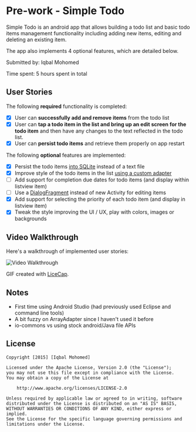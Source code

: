 # Pre-work - Simple Todo

Simple Todo is an android app that allows building a todo list and basic todo items management functionality including adding new items, editing and deleting an existing item.

The app also implements 4 optional features, which are detailed below.

Submitted by: Iqbal Mohomed

Time spent: 5 hours spent in total

## User Stories

The following **required** functionality is completed:

* [X] User can **successfully add and remove items** from the todo list
* [X] User can **tap a todo item in the list and bring up an edit screen for the todo item** and then have any changes to the text reflected in the todo list.
* [X] User can **persist todo items** and retrieve them properly on app restart

The following **optional** features are implemented:

* [X] Persist the todo items [into SQLite](http://guides.codepath.com/android/Persisting-Data-to-the-Device#sqlite) instead of a text file
* [X] Improve style of the todo items in the list [using a custom adapter](http://guides.codepath.com/android/Using-an-ArrayAdapter-with-ListView)
* [ ] Add support for completion due dates for todo items (and display within listview item)
* [ ] Use a [DialogFragment](http://guides.codepath.com/android/Using-DialogFragment) instead of new Activity for editing items
* [X] Add support for selecting the priority of each todo item (and display in listview item)
* [X] Tweak the style improving the UI / UX, play with colors, images or backgrounds

## Video Walkthrough 

Here's a walkthrough of implemented user stories:

<img src='http://imgur.com/LEL2zSj' title='Video Walkthrough' width='' alt='Video Walkthrough' />

GIF created with [LiceCap](http://www.cockos.com/licecap/).

## Notes

- First time using Android Studio (had previously used Eclipse and command line tools)
- A bit fuzzy on ArrayAdapter since I haven't used it before
- io-commons vs using stock android/Java file APIs

## License

    Copyright [2015] [Iqbal Mohomed]

    Licensed under the Apache License, Version 2.0 (the "License");
    you may not use this file except in compliance with the License.
    You may obtain a copy of the License at

        http://www.apache.org/licenses/LICENSE-2.0

    Unless required by applicable law or agreed to in writing, software
    distributed under the License is distributed on an "AS IS" BASIS,
    WITHOUT WARRANTIES OR CONDITIONS OF ANY KIND, either express or implied.
    See the License for the specific language governing permissions and
    limitations under the License.
